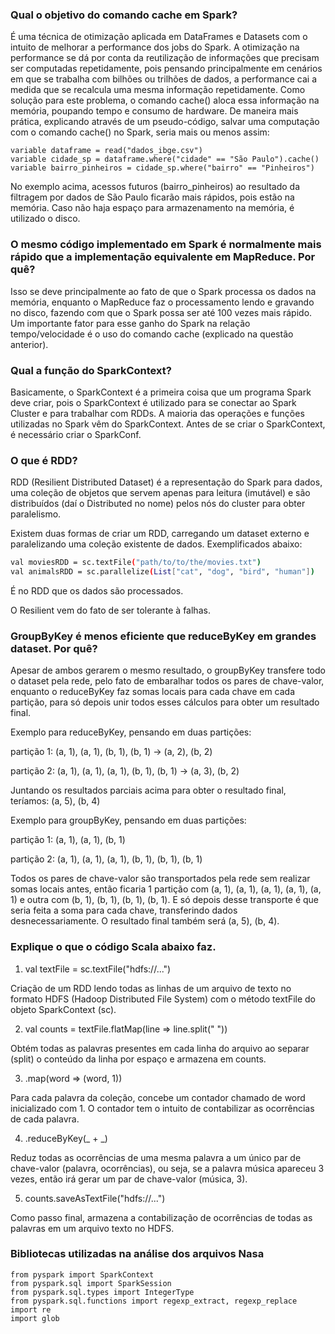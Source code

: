 ### Qual o objetivo do comando cache em Spark?

É uma técnica de otimização aplicada em DataFrames e Datasets com o intuito de melhorar a performance dos jobs do Spark. A otimização na performance se dá por conta da reutilização de informações que precisam ser computadas repetidamente, pois pensando principalmente em cenários em que se trabalha com bilhões ou trilhões de dados, a performance cai a medida que se recalcula uma mesma informação repetidamente. Como solução para este problema, o comando cache() aloca essa informação na memória, poupando tempo e consumo de hardware.
De maneira mais prática, explicando através de um pseudo-código, salvar uma computação com o comando cache() no Spark, seria mais ou menos assim:
```
variable dataframe = read("dados_ibge.csv")
variable cidade_sp = dataframe.where("cidade" == "São Paulo").cache()
variable bairro_pinheiros = cidade_sp.where("bairro" == "Pinheiros")
```
No exemplo acima, acessos futuros (bairro_pinheiros) ao resultado da filtragem por dados de São Paulo ficarão mais rápidos, pois estão na memória.
Caso não haja espaço para armazenamento na memória, é utilizado o disco.

### O mesmo código implementado em Spark é normalmente mais rápido que a implementação equivalente em MapReduce. Por quê?

Isso se deve principalmente ao fato de que o Spark processa os dados na memória, enquanto o MapReduce faz o processamento lendo e gravando no disco, fazendo com que o Spark possa ser até 100 vezes mais rápido. Um importante fator para esse ganho do Spark na relação tempo/velocidade é o uso do comando cache (explicado na questão anterior).

### Qual a função do SparkContext?

Basicamente, o SparkContext é a primeira coisa que um programa Spark deve criar, pois o SparkContext é utilizado para se conectar ao Spark Cluster e para trabalhar com RDDs. A maioria das operações e funções utilizadas no Spark vêm do SparkContext. Antes de se criar o SparkContext, é necessário criar o SparkConf. 

### O que é RDD?

RDD (Resilient Distributed Dataset) é a representação do Spark para dados, uma coleção de objetos que servem apenas para leitura (imutável) e são distribuídos (daí o Distributed no nome) pelos nós do cluster para obter paralelismo.

Existem duas formas de criar um RDD, carregando um dataset externo e paralelizando uma coleção existente de dados. Exemplificados abaixo:

```bash
val moviesRDD = sc.textFile("path/to/to/the/movies.txt")
val animalsRDD = sc.parallelize(List["cat", "dog", "bird", "human"])
```

É no RDD que os dados são processados.

O Resilient vem do fato de ser tolerante à falhas.

### GroupByKey é menos eficiente que reduceByKey em grandes dataset. Por quê?

Apesar de ambos gerarem o mesmo resultado, o groupByKey transfere todo o dataset pela rede, pelo fato de embaralhar todos os pares de chave-valor, enquanto o reduceByKey faz somas locais para cada chave em cada partição, para só depois unir todos esses cálculos para obter um resultado final.

Exemplo para reduceByKey, pensando em duas partições:

partição 1: (a, 1), (a, 1), (b, 1), (b, 1) → (a, 2), (b, 2)

partição 2: (a, 1), (a, 1), (a, 1), (b, 1), (b, 1) → (a, 3), (b, 2)

Juntando os resultados parciais acima para obter o resultado final, teríamos: (a, 5), (b, 4)

Exemplo para groupByKey, pensando em duas partições:

partição 1: (a, 1), (a, 1), (b, 1)

partição 2: (a, 1), (a, 1), (a, 1), (b, 1), (b, 1), (b, 1)

Todos os pares de chave-valor são transportados pela rede sem realizar somas locais antes, então ficaria 1 partição com (a, 1), (a, 1), (a, 1), (a, 1), (a, 1) e outra com (b, 1), (b, 1), (b, 1), (b, 1). E só depois desse transporte é que seria feita a soma para cada chave, transferindo dados desnecessariamente. O resultado final também será (a, 5), (b, 4).

### Explique o que o código Scala abaixo faz.

1. val textFile = sc.textFile("hdfs://...")

Criação de um RDD lendo todas as linhas de um arquivo de texto no formato HDFS (Hadoop Distributed File System) com o método textFile do objeto SparkContext (sc).

2. val counts = textFile.flatMap(line => line.split(" "))

Obtém todas as palavras presentes em cada linha do arquivo ao separar (split) o conteúdo da linha por espaço e armazena em counts.

3. .map(word => (word, 1))

Para cada palavra da coleção, concebe um contador chamado de word inicializado com 1. O contador tem o intuito de contabilizar as ocorrências de cada palavra.

4. .reduceByKey(_ + _)

Reduz todas as ocorrências de uma mesma palavra a um único par de chave-valor (palavra, ocorrências), ou seja, se a palavra música apareceu 3 vezes, então irá gerar um par de chave-valor (música, 3).

5. counts.saveAsTextFile("hdfs://...")

Como passo final, armazena a contabilização de ocorrências de todas as palavras em um arquivo texto no HDFS.

### Bibliotecas utilizadas na análise dos arquivos Nasa
```
from pyspark import SparkContext
from pyspark.sql import SparkSession
from pyspark.sql.types import IntegerType
from pyspark.sql.functions import regexp_extract, regexp_replace
import re
import glob
```
